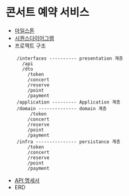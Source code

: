 # 콘서트 예약 서비스
* [마일스톤](https://github.com/users/Lexyyaa/projects/1) 
* [시퀀스다이어그램](https://github.com/Lexyyaa/hhplus-reservation/blob/docs/reservation/doc/sequenceDiagram.md)
* 프로젝트 구조


```plaintext
    /interfaces ---------- presentation 계층 
      /api
      /dto
        /token
        /concert
        /reserve
        /point
        /payment
    /application --------- Application 계층
    /domain -------------- domain 계층 
         /token
        /concert
        /reserve
        /point
        /payment
    /infra --------------- persistance 계층
        /token
        /concert
        /reserve
        /point
        /payment
```
* [API 명세서](https://frequent-mustang-de9.notion.site/11bac8e29e2880a786a8ddcdad7ac7b4?v=11bac8e29e2881edbcce000c22c21ab1) 
* ERD

